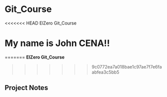 # Git_Course
<<<<<<< HEAD
ElZero Git_Course
# My name is John CENA!!
=======
**ElZero Git_Course**

>>>>>>> 9c0772ea7a018bae1c97ae7f7e6faabfea3c5bb5
## Project Notes
